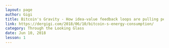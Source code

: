 ```yaml
---
layout: page
author: Gigi
title: Bitcoin's Gravity - How idea-value feedback loops are pulling people in
link: https://dergigi.com/2018/06/10/bitcoin-s-energy-consumption/
category: Through the Looking Glass
date: Jun 10, 2018
lesson: 1
---
```

